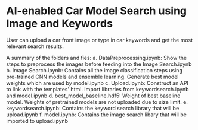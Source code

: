 # AI-enabled Car Model Search using Image and Keywords

User can upload a car front image or type in car keywords and get the most relevant search results.

A summary of the folders and fies:
a. DataPreprocessing.ipynb: Show the steps to preprocess the images before feeding into the Image Search.ipynb
b. Image Search.ipynb: Contains all the image classification steps using pre-trained CNN models and ensemble learning. Generate best model weights which are used by model.ipynb
c. Upload.ipynb: Construct an API to link with the templates' html. Import libraries from keywordsearch.ipynb and model.ipynb
d. best_model_baseline.hdf5: Weight of best baseline model. Weights of pretrained models are not uploaded due to size limit.
e. keywordsearch.ipynb: Contains the keyword search library that will be upload.ipynb
f. model.ipynb: Contains the image search libary that will be imported to upload.ipynb

